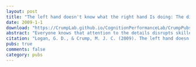 ```yaml
---
layout: post
title: "The left hand doesn't know what the right hand Is doing: The disruptive effects of attention to the hands in skilled typewriting"
date: 2009-1-1
download: "https://CrumpLab.github.io/CognitionPerformanceLab/CrumpPubs/Logan and Crump - 2009.pdf"
abstract: "Everyone knows that attention to the details disrupts skilled performance, but little empirical evidence documents this fact. We show that attention to the hands disrupts skilled typewriting. We had skilled typists type words preceded by cues that told them to type only the letters assigned to one hand or to type all of the letters. Cuing the hands disrupted performance markedly, slowing typing and increasing the error rate (Experiment 1); these deleterious effects were observed even when no keystrokes were actually inhibited (Experiment 3). However, cuing the same letters with colors was not disruptive (Experi- ment 2). We account for the disruption with a hierarchical control model, in which an inner loop controls the hands and an outer loop controls what is typed. Typing letters using only one hand requires the outer loop to monitor the inner loop’s output; the outer loop slows inner-loop cycle time to increase the likelihood of inhibiting responses with the unwanted hand. This produces the disruption."
citation: "Logan, G. D., & Crump, M. J. C. (2009). The left hand doesn't know what the right hand is doing: The disruptive effects of attention to the hands in skilled typewriting. Psychological Science, 20, 1296-1300."
pubs: true
comments: false
category: pubs
---
```

